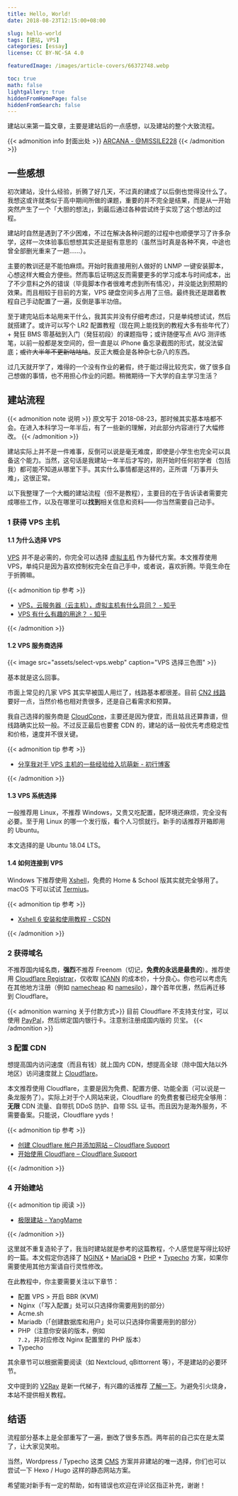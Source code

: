 ```yaml
---
title: Hello, World!
date: 2018-08-23T12:15:00+08:00

slug: hello-world
tags: [建站, VPS]
categories: [essay]
license: CC BY-NC-SA 4.0

featuredImage: /images/article-covers/66372748.webp

toc: true
math: false
lightgallery: true
hiddenFromHomePage: false
hiddenFromSearch: false
---
```


建站以来第一篇文章，主要是建站后的一点感想，以及建站的整个大致流程。

<!--more-->

{{< admonition info 封面出处 >}}
[ARCANA - @MISSILE228](https://www.pixiv.net/artworks/66372748)
{{< /admonition >}}

## 一些感想

初次建站，没什么经验，折腾了好几天，不过真的建成了以后倒也觉得没什么了。我想这或许就类似于高中期间所做的课题，重要的并不完全是结果，而是从一开始突然产生了一个「大胆的想法」，到最后通过各种尝试终于实现了这个想法的过程。

建站时自然是遇到了不少困难，不过在解决各种问题的过程中也顺便学习了许多杂学，这样一次体验事后想想其实还是挺有意思的（虽然当时真是各种不爽，中途也曾全部删光重来了一趟……）。

主要的教训还是不能怕麻烦。开始时我直接用别人做好的 LNMP 一键安装脚本，心想这样大概会方便些。然而事后证明这反而需要更多的学习成本与时间成本，出了不少意料之外的错误（毕竟脚本作者很难考虑到所有情况），并没能达到预期的效果。而且相较于目前的方案，VPS 硬盘空间多占用了三倍。最终我还是跟着教程自己手动配置了一遍，反倒是事半功倍。

至于建完站后本站用来干什么，我其实并没有仔细考虑过，只是单纯想试试，然后就搭建了。或许可以写个 LR2 配置教程（现在网上能找到的教程大多有些年代了）+ 発狂 BMS 零基础到入门（発狂初段）的课题指导；或许随便写点 AVG 测评练笔，以前一般都是发空间的，但一直是以 iPhone 备忘录截图的形式，就没法留底；~~或许大半年不更新咕咕咕~~。反正大概会是各种杂七杂八的东西。

过几天就开学了，难得的一个没有作业的暑假，终于能过得比较充实，做了很多自己想做的事情，也不用担心作业的问题。稍微期待一下大学的自主学习生活？

## 建站流程

{{< admonition note 说明 >}}
原文写于 2018-08-23，那时候其实基本啥都不会。在进入本科学习一年半后，有了一些新的理解，对此部分内容进行了大幅修改。
{{< /admonition >}}

建站实际上并不是一件难事，反倒可以说是毫无难度，即使是小学生也完全可以具备这个能力。当然，这句话是我建站一年半后才写的，刚开始时任何初学者（包括我）都可能不知道从哪里下手。其实什么事情都是这样的，正所谓「万事开头难」，这很正常。

以下我整理了一个大概的建站流程（但不是教程），主要目的在于告诉读者需要完成哪些工作，以及在哪里可以**找到**相关信息和资料——你当然需要自己动手。

### 1 获得 VPS 主机

#### 1.1 为什么选择 VPS

[VPS][vps-wiki] 并不是必需的，你完全可以选择 [虚拟主机][vhost-wiki] 作为替代方案。本文推荐使用 VPS，单纯只是因为喜欢控制权完全在自己手中，或者说，喜欢折腾。毕竟生命在于折腾嘛。

[vps-wiki]: https://en.wikipedia.org/wiki/Virtual_private_server
[vhost-wiki]: https://en.wikipedia.org/wiki/Virtual_hosting

{{< admonition tip 参考 >}}

- [VPS，云服务器（云主机），虚拟主机有什么异同？ - 知乎](https://www.zhihu.com/question/19856629)
- [VPS 有什么有趣的用途？ - 知乎](https://www.zhihu.com/question/24284566)

{{< /admonition >}}

#### 1.2 VPS 服务商选择

{{< image src="assets/select-vps.webp" caption="VPS 选择三色图" >}}

基本就是这么回事。

市面上常见的几家 VPS 其实早被国人用烂了，线路基本都很差。目前 [CN2 线路][cn2-wiki] 要好一点，当然价格也相对贵很多，还是自己看需求和预算。

我自己选择的服务商是 [CloudCone][cloudcone-cn]，主要还是因为便宜，而且姑且还算靠谱，但线路确实比较一般。不过反正最后也要套 CDN 的，建站的话一般优先考虑稳定性和价格，速度并不很关键。

[cn2-wiki]: https://www.vultrblog.com/what-is-a-cn2-line
[cloudcone-cn]: https://app.cloudcone.com.cn/signup?ref=1722

{{< admonition tip 参考 >}}

- [分享我对于 VPS 主机的一些经验给入坑萌新 - 初行博客](https://www.zrj96.com/post-762.html)

{{< /admonition >}}

#### 1.3 VPS 系统选择

一般推荐用 Linux，不推荐 Windows，又贵又吃配置，配环境还麻烦，完全没有必要。至于用 Linux 的哪一个发行版，看个人习惯就行。新手的话推荐开箱即用的 Ubuntu。

本文选择的是 Ubuntu 18.04 LTS。

#### 1.4 如何连接到 VPS

Windows 下推荐使用 [Xshell][xshell]，免费的 Home & School 版其实就完全够用了。macOS 下可以试试 [Termius][termius]。

[xshell]: https://www.netsarang.com/products/xsh_overview.html
[termius]: https://termius.com

{{< admonition tip 参考 >}}

- [Xshell 6 安装和使用教程 - CSDN](https://blog.csdn.net/qq_32653877/article/details/81984745)

{{< /admonition >}}

### 2 获得域名

不推荐国内域名商，**强烈**不推荐 Freenom（切记，**免费的永远是最贵的**）。推荐使用 [Cloudflare Registrar][cf-registrar]，仅收取 [ICANN](https://www.icann.org) 的成本价，十分良心。你也可以考虑先在其他地方注册（例如 [namecheap][namecheap] 和 [namesilo][namesilo]），蹭个首年优惠，然后再迁移到 Cloudflare。

{{< admonition warning 关于付款方式>}}
目前 Cloudflare 不支持支付宝，可以使用 [PayPal](https://www.paypal.com/us/home)，然后绑定国内银行卡。注意别注册成国内版的 贝宝。
{{< /admonition >}}

[cf-registrar]: https://www.cloudflare.com/products/registrar
[namecheap]: https://www.namecheap.com
[namesilo]: https://www.namesilo.com

### 3 配置 CDN

想提高国内访问速度（而且有钱）就上国内 CDN，想提高全球（除中国大陆以外地区）访问速度就上 [Cloudflare](https://www.cloudflare.com)。

本文推荐使用 Cloudflare，主要是因为免费、配置方便、功能全面（可以说是一条龙服务了）。实际上对于个人网站来说，Cloudflare 的免费套餐已经完全够用：**无限** CDN 流量、自带抗 DDoS 防护、自带 SSL 证书。而且因为是海外服务，不需要备案。只能说，Cloudflare yyds！

{{< admonition tip 参考 >}}

- [创建 Cloudflare 帐户并添加网站 – Cloudflare Support](https://support.cloudflare.com/hc/zh-cn/articles/201720164-%E5%88%9B%E5%BB%BA-Cloudflare-%E5%B8%90%E6%88%B7%E5%B9%B6%E6%B7%BB%E5%8A%A0%E7%BD%91%E7%AB%99)
- [开始使用 Cloudflare – Cloudflare Support](https://support.cloudflare.com/hc/zh-cn/articles/360027989951)

{{< /admonition >}}

### 4 开始建站

{{< admonition tip 阅读 >}}

- [极限建站 - YangMame](https://blog.yangmame.org/%E6%9E%81%E9%99%90%E5%BB%BA%E7%AB%99.html)

{{< /admonition >}}

这里就不重复造轮子了，我当时建站就是参考的这篇教程，个人感觉是写得比较好的一篇。本文假定你选择了 [NGINX][nginx] + [MariaDB][mariadb] + [PHP][php] + [Typecho][typecho] 方案，如果你需要使用其他方案请自行灵性修改。

在此教程中，你主要需要关注以下章节：

- 配置 VPS > 开启 BBR (KVM)
- Nginx（「写入配置」处可以只选择你需要用到的部分）
- Acme.sh
- Mariadb（「创建数据库和用户」处可以只选择你需要用到的部分）
- PHP（注意你安装的版本，例如 `7.2`，并对应修改 Nginx 配置里的 PHP 版本）
- Typecho

其余章节可以根据需要阅读（如 Nextcloud, qBittorrent 等），不是建站的必要环节。

文中提到的 [V2Ray][v2ray] 是新一代梯子，有兴趣的话推荐 [了解一下][v2ray-guide]。为避免引火烧身，本站不提供相关教程。

[nginx]: https://www.nginx.com
[mariadb]: https://mariadb.org
[php]: https://www.php.net
[typecho]: https://typecho.org
[v2ray]: https://www.v2ray.com
[v2ray-guide]: https://github.com/ToutyRater/v2ray-guide

## 结语

流程部分基本上是全部重写了一遍，删改了很多东西。两年前的自己实在是太菜了，让大家见笑啦。

当然，Wordpress / Typecho 这类 [CMS][cms-wiki] 方案并非建站的唯一选择，你们也可以尝试一下 Hexo / Hugo 这样的静态网站方案。

希望能对新手有一定的帮助，如有错误也欢迎在评论区指正补充，谢谢！

[cms-wiki]: https://en.wikipedia.org/wiki/Content_management_system
